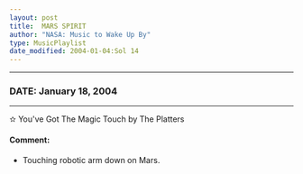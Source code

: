 ```yaml
---
layout: post
title:  MARS SPIRIT
author: "NASA: Music to Wake Up By"
type: MusicPlaylist
date_modified: 2004-01-04:Sol 14
---
```


----
### DATE: January 18, 2004
----
✫ You've Got The Magic Touch by The Platters

#### Comment:
* Touching robotic arm down on Mars.
